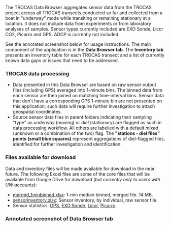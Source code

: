 The TROCAS Data Browser aggregates sensor data from the TROCAS project across all TROCAS transects conducted so far and collected from a boat in "underway" mode while transiting or remaining stationary at a location. It does not include data from experiments or from laboratory analyses of samples. Sensor types currently included are EXO Sonde, Licor CO2, Picarro and GPS. ADCP is currently not included.

See the annotated screenshot below for usage instructions. The main component of the application is in the **Data Browser tab**. The **Inventory tab** presents an inventory table for each TROCAS transect and a list of currently known data gaps or issues that need to be addressed.

### TROCAS data processing

- Data presented in this Data Browser are based on raw sensor output files (including GPS) averaged into 1-minute bins. The binned data from each sensor are then joined on matching time-interval bins. Sensor data that don't have a corresponding GPS 1-minute bin are not presented on this application; such data will require further investigation to attach geospatial coordinates.
- Source sensor data files in parent folders indicating their sampling "type" as *underway* (moving) or *diel* (stationary) are flagged as such in data processing workflow. All others are labelled with a default *mixed* (unknown or a combination of the two) flag. The **"stations - diel files" points (small blue squares)** represent aggregations of diel-flagged files, identified for further investigation and identification.

### Files available for download

Data and inventory files will be made available for download in the near future. 
The following Excel files are some of the core files that will be available from Google Drive for download (*but currently only to users with UW accounts*):

- [merged_1minbinned.xlsx](https://drive.google.com/open?id=1j3DU1ealqm-y1saOiZBvJFkGGHcVDYyA): 1-min median binned, merged file. 14 MB.
- [sensorinventory.xlsx](https://drive.google.com/open?id=10lrflq_yQgX--ZnoP4ovhDKaAoi-wDrK): Sensor inventory, by individual, raw sensor file.
- Sensor statistics: [GPS](https://drive.google.com/open?id=18hKJVenXlMchqmeC7EJiDe8wj8UMyWyI), [EXO Sonde](https://drive.google.com/open?id=14ZTD2Qk6CcT-kQMpodOIdbUzYGde4gM1), [Licor](https://drive.google.com/open?id=1KVJ3qwhaSgsUyPdKv5gBUAvTM8BqbtXN), [Picarro](https://drive.google.com/open?id=1m6ykuS1gF_wM_nfdg3W1WAh8hnaimrC5).

### Annotated screenshot of Data Browser tab
